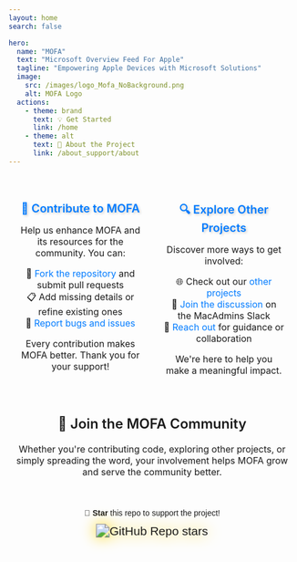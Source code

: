 ```yaml
---
layout: home
search: false

hero:
  name: "MOFA"
  text: "Microsoft Overview Feed For Apple"
  tagline: "Empowering Apple Devices with Microsoft Solutions"
  image:
    src: /images/logo_Mofa_NoBackground.png
    alt: MOFA Logo
  actions:
    - theme: brand
      text: 💡 Get Started
      link: /home
    - theme: alt
      text: 📖 About the Project
      link: /about_support/about
---
```

<style>
  .glow-star {
    animation: glow 1s infinite alternate;
    filter: drop-shadow(0 0 10px #ffd700);
  }
  @keyframes glow {
    0% {
      filter: drop-shadow(0 0 10px #ffd700);
    }
    50% {
      filter: drop-shadow(0 0 20px #ffd700);
    }
    100% {
      filter: drop-shadow(0 0 10px #ffd700);
    }
  }
  .title-effect {
    color: #007BFF;
    text-shadow: 2px 2px 4px rgba(0, 0, 0, 0.2);
    transition: transform 0.3s ease-in-out;
  }
  .title-effect:hover {
    transform: scale(1.1);
  }
</style>
<div style="font-family: Arial, sans-serif; text-align: center;">
  <!-- Flex Container for Two Columns -->
  <div style="display: flex; justify-content: space-between; align-items: stretch; width: 100%; max-width: 1200px; margin: 5px auto 20px;">
    <!-- Left Section -->
    <div style="flex: 1; padding: 20px; text-align: center;">
      <h3 class="title-effect" style="font-family: Inter, sans-serif; font-weight: 600; font-size: 20px; margin-bottom: 10px;">
        🚀 Contribute to <span class="gradient-title">MOFA</span>
      </h3>
      <p style="font-family: Inter, sans-serif; font-size: 16px;">
        Help us enhance <span class="gradient-title">MOFA</span> and its resources for the community. You can:
      </p>
      <ul style="list-style-type: none; padding: 0; font-family: Inter, sans-serif; font-size: 16px;">
        <li>🔧 <a href="https://github.com/cocopuff2u/mofa" target="_blank" style="text-decoration: none; color: #007BFF;">Fork the repository</a> and submit pull requests</li>
        <li>📋 Add missing details or refine existing ones</li>
        <li>🐛 <a href="https://github.com/cocopuff2u/mofa/issues" target="_blank" style="text-decoration: none; color: #007BFF;">Report bugs and issues</a></li>
      </ul>
      <p style="font-family: Inter, sans-serif; font-size: 16px;">
        Every contribution makes <span class="gradient-title">MOFA</span> better. Thank you for your support!
      </p>
    </div>
    <!-- Explore Other Projects Section -->
    <div style="flex: 1; padding: 20px; text-align: center;">
      <h3 class="title-effect" style="font-family: Inter, sans-serif; font-weight: 600; font-size: 20px; margin-bottom: 10px;">
        🔍 Explore Other Projects
      </h3>
      <p style="font-family: Inter, sans-serif; font-size: 16px;">
        Discover more ways to get involved:
      </p>
      <ul style="list-style-type: none; padding: 0; font-family: Inter, sans-serif; font-size: 16px;">
        <li>🌐 Check out our <a href="https://cocolabs.dev" target="_blank" style="text-decoration: none; color: #007BFF;">other projects</a></li>
        <li>💬 <a href="https://macadmins.org/slack" target="_blank" style="text-decoration: none; color: #007BFF;">Join the discussion</a> on the MacAdmins Slack</li>
        <li>📨 <a href="./about_support/about" style="text-decoration: none; color: #007BFF;">Reach out</a> for guidance or collaboration</li>
      </ul>
      <p style="font-family: Inter, sans-serif; font-size: 16px;">
        We're here to help you make a meaningful impact.
      </p>
    </div>
  </div>
  <!-- Join Community Section -->
  <div style="width: 100%; text-align: center; margin: 20px auto; padding-top: -10px;">
    <h2 style="font-family: Inter, sans-serif; font-weight: 600; font-size: 24px;">
      🌟 Join the <span class="gradient-title">MOFA</span> Community
    </h2>
    <p style="font-family: Inter, sans-serif; font-size: 16px; margin: 0 auto; max-width: 600px;">
      Whether you're contributing code, exploring other projects, or simply spreading the word, your involvement helps <span class="gradient-title">MOFA</span> grow and serve the community better.
    </p>
  </div>
  <!-- Bottom Section -->
  <div style="text-align: center; padding: 20px;">
    <p style="margin-bottom: 10px;">🌟 <strong>Star</strong> this repo to support the project!</p>
    <div class="glow-star" style="display: inline-flex; text-align: center; padding: 5px;">
      <a href="https://github.com/cocopuff2u/mofa" target="_blank" style="text-decoration: none;">
        <img alt="GitHub Repo stars" src="https://img.shields.io/github/stars/cocopuff2u/mofa" style="transform: scale(1.5); display: inline-block;" />
      </a>
    </div>
  </div>
</div>
